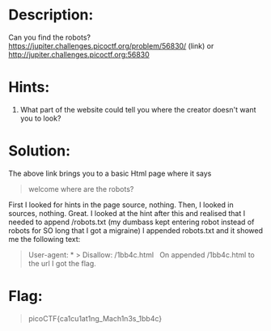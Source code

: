 # Description: 

Can you find the robots? https://jupiter.challenges.picoctf.org/problem/56830/ (link) or http://jupiter.challenges.picoctf.org:56830

# Hints:

1. What part of the website could tell you where the creator doesn't want you to look?
# Solution:

The above link brings you to a basic Html page where it says 
> welcome where are the robots? 

First I looked for hints in the page source, nothing. Then, I looked in sources, nothing.
Great.
I looked at the hint after this and realised that I needed to append /robots.txt (my dumbass kept entering robot instead of robots for SO long that I got a migraine) I appended robots.txt and it showed me the following text: 
> User-agent: * > Disallow: /1bb4c.html
  On appended /1bb4c.html to the url I got the flag. 
# Flag:
> picoCTF{ca1cu1at1ng_Mach1n3s_1bb4c}
  
